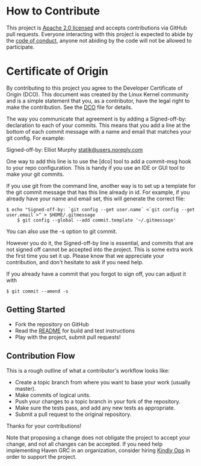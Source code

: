 # How to Contribute

This project is [Apache 2.0 licensed](LICENSE) and accepts contributions via
GitHub pull requests. Everyone interacting with this project is expected
to abide by the [code of conduct](CODE_OF_CONDUCT.md), anyone not abiding by
the code will not be allowed to participate.

# Certificate of Origin

By contributing to this project you agree to the Developer Certificate of
Origin (DCO). This document was created by the Linux Kernel community and is a
simple statement that you, as a contributor, have the legal right to make the
contribution. See the [DCO](DCO) file for details.

The way you communicate that agreement is by adding a Signed-off-by: declaration
to each of your commits. This means that you add a line at the bottom of each
commit message with a name and email that matches your git config. For example:

Signed-off-by: Elliot Murphy <statik@users.noreply.com>

One way to add this line is to use the [dco] tool to add a commit-msg hook
to your repo configuration. This is handy if you use an IDE or GUI tool to
make your git commits.

If you use git from the command line, another way is to set up a template
for the git commit message that has this line already in id.
For example, if you already have your name and email set, this will
generate the correct file:

    $ echo "Signed-off-by: `git config --get user.name` <`git config --get user.email`>" > $HOME/.gitmessage
		$ git config --global --add commit.template '~/.gitmessage'

You can also use the -s option to git commit.

However you do it, the Signed-off-by line is essential, and commits that
are not signed off cannot be accepted into the project. This is some
extra work the first time you set it up. Please know that we appreciate
your contribution, and don't hesitate to ask if you need help.

If you already have a commit that you forgot to sign off, you can 
adjust it with

    $ git commit --amend -s

## Getting Started

- Fork the repository on GitHub
- Read the [README](README.md) for build and test instructions
- Play with the project, submit pull requests!

## Contribution Flow

This is a rough outline of what a contributor's workflow looks like:

- Create a topic branch from where you want to base your work (usually master).
- Make commits of logical units.
- Push your changes to a topic branch in your fork of the repository.
- Make sure the tests pass, and add any new tests as appropriate.
- Submit a pull request to the original repository.

Thanks for your contributions!

Note that proposing a change does not obligate the project to accept your
change, and not all changes can be accepted. If you need help implementing
Haven GRC in an organization, consider hiring [Kindly Ops](https://kindlyops.com)
in order to support the project.
